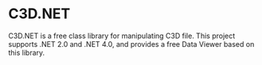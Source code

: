 C3D.NET
=======

C3D.NET is a free class library for manipulating C3D file. This project supports .NET 2.0 and .NET 4.0, and provides a free Data Viewer based on this library.
